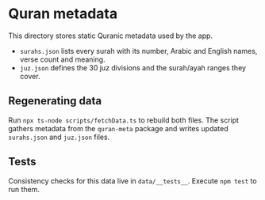 # Quran metadata

This directory stores static Quranic metadata used by the app.

- `surahs.json` lists every surah with its number, Arabic and English names, verse count and meaning.
- `juz.json` defines the 30 juz divisions and the surah/ayah ranges they cover.

## Regenerating data

Run `npx ts-node scripts/fetchData.ts` to rebuild both files. The script gathers metadata from the `quran-meta` package and writes updated `surahs.json` and `juz.json` files.

## Tests

Consistency checks for this data live in `data/__tests__`. Execute `npm test` to run them.
